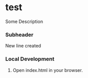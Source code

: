# test
Some Description

### Subheader
New line created

### Local Development

1. Open index.html in your browser.